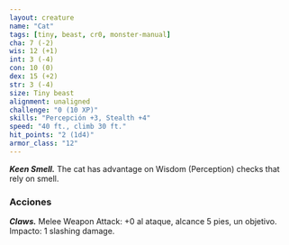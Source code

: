 ```yaml
---
layout: creature
name: "Cat"
tags: [tiny, beast, cr0, monster-manual]
cha: 7 (-2)
wis: 12 (+1)
int: 3 (-4)
con: 10 (0)
dex: 15 (+2)
str: 3 (-4)
size: Tiny beast
alignment: unaligned
challenge: "0 (10 XP)"
skills: "Percepción +3, Stealth +4"
speed: "40 ft., climb 30 ft."
hit_points: "2 (1d4)"
armor_class: "12"
---
```


***Keen Smell.*** The cat has advantage on Wisdom (Perception) checks that rely on smell.

### Acciones

***Claws.*** Melee Weapon Attack: +0 al ataque, alcance 5 pies, un objetivo. Impacto: 1 slashing damage.